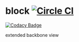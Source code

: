 block [![Circle CI](https://circleci.com/gh/borovin/block.svg?style=svg)](https://circleci.com/gh/borovin/block)
=====

[![Codacy Badge](https://www.codacy.com/project/badge/7b7a737811634ec2bdddae540d9fcd85)](https://www.codacy.com/app/borovin/block)

extended backbone view
